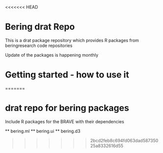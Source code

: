<<<<<<< HEAD
# Bering drat Repo

This is a drat package repository which provides R packages from beringresearch code repositories

Update of the packages is happening monthly

# Getting started - how to use it

=======
# drat repo for bering packages

Include R packages for the BRAVE with their dependencies

** bering.ml
** bering.ui
** bering.d3
>>>>>>> 2bcd2feb8c694fd063dad58735025a8332616d55

